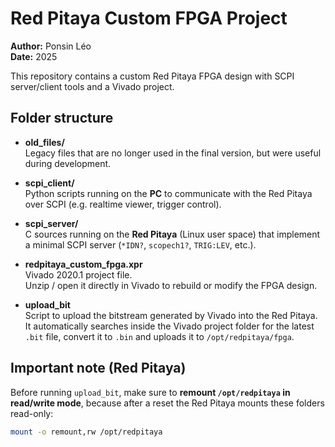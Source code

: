 # Red Pitaya Custom FPGA Project

**Author:** Ponsin Léo  
**Date:** 2025  

This repository contains a custom Red Pitaya FPGA design with SCPI server/client tools and a Vivado project.

## Folder structure

- **old_files/**  
  Legacy files that are no longer used in the final version, but were useful during development.

- **scpi_client/**  
  Python scripts running on the **PC** to communicate with the Red Pitaya over SCPI (e.g. realtime viewer, trigger control).

- **scpi_server/**  
  C sources running on the **Red Pitaya** (Linux user space) that implement a minimal SCPI server (`*IDN?`, `scopech1?`, `TRIG:LEV`, etc.).

- **redpitaya_custom_fpga.xpr**  
  Vivado 2020.1 project file.  
  Unzip / open it directly in Vivado to rebuild or modify the FPGA design.

- **upload_bit**  
  Script to upload the bitstream generated by Vivado into the Red Pitaya.  
  It automatically searches inside the Vivado project folder for the latest `.bit` file, convert it to `.bin` and uploads it to `/opt/redpitaya/fpga`.

## Important note (Red Pitaya)

Before running `upload_bit`, make sure to **remount `/opt/redpitaya` in read/write mode**, because after a reset the Red Pitaya mounts these folders read-only:

```bash
mount -o remount,rw /opt/redpitaya

